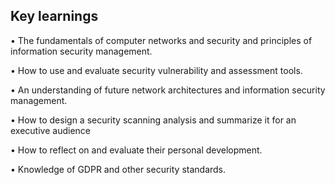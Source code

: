 ## Key learnings ##

•	The fundamentals of computer networks and security and principles of information security management.

•	How to use and evaluate security vulnerability and assessment tools.

•	An understanding of future network architectures and information security management.

•	How to design a security scanning analysis and summarize it for an executive audience

•	How to reflect on and evaluate their personal development.

•	Knowledge of GDPR and other security standards.


